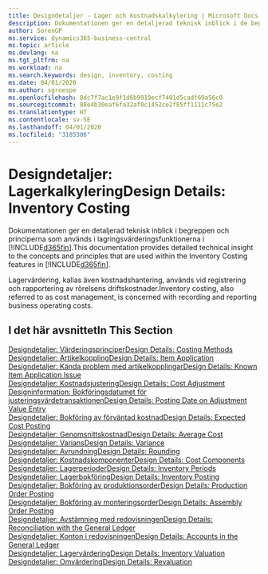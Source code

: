 ```yaml
---
title: Designdetaljer - Lager och kostnadskalkylering | Microsoft Docs
description: Dokumentationen ger en detaljerad teknisk inblick i de begrepp och principer som används i lagervärderingsfunktionerna i Business Central.
author: SorenGP
ms.service: dynamics365-business-central
ms.topic: article
ms.devlang: na
ms.tgt_pltfrm: na
ms.workload: na
ms.search.keywords: design, inventory, costing
ms.date: 04/01/2020
ms.author: sgroespe
ms.openlocfilehash: 8dc7f7ac1e9f1d6b9919ecf7401d5cadf69a56c0
ms.sourcegitcommit: 88e4b30eaf6fa32af0c1452ce2f85ff1111c75e2
ms.translationtype: HT
ms.contentlocale: sv-SE
ms.lasthandoff: 04/01/2020
ms.locfileid: "3185306"
---
```

# <a name="design-details-inventory-costing"></a><span data-ttu-id="5fe5b-103">Designdetaljer: Lagerkalkylering</span><span class="sxs-lookup"><span data-stu-id="5fe5b-103">Design Details: Inventory Costing</span></span>
<span data-ttu-id="5fe5b-104">Dokumentationen ger en detaljerad teknisk inblick i begreppen och principerna som används i lagringsvärderingsfunktionerna i [!INCLUDE[d365fin](includes/d365fin_md.md)].</span><span class="sxs-lookup"><span data-stu-id="5fe5b-104">This documentation provides detailed technical insight to the concepts and principles that are used within the Inventory Costing features in [!INCLUDE[d365fin](includes/d365fin_md.md)].</span></span>  

<span data-ttu-id="5fe5b-105">Lagervärdering, kallas även kostnadshantering, används vid registrering och rapportering av rörelsens driftskostnader.</span><span class="sxs-lookup"><span data-stu-id="5fe5b-105">Inventory costing, also referred to as cost management, is concerned with recording and reporting business operating costs.</span></span>  

## <a name="in-this-section"></a><span data-ttu-id="5fe5b-106">I det här avsnittet</span><span class="sxs-lookup"><span data-stu-id="5fe5b-106">In This Section</span></span>  
[<span data-ttu-id="5fe5b-107">Designdetaljer: Värderingsprinciper</span><span class="sxs-lookup"><span data-stu-id="5fe5b-107">Design Details: Costing Methods</span></span>](design-details-costing-methods.md)  
[<span data-ttu-id="5fe5b-108">Designdetaljer: Artikelkoppling</span><span class="sxs-lookup"><span data-stu-id="5fe5b-108">Design Details: Item Application</span></span>](design-details-item-application.md)  
[<span data-ttu-id="5fe5b-109">Designdetaljer: Kända problem med artikelkopplingar</span><span class="sxs-lookup"><span data-stu-id="5fe5b-109">Design Details: Known Item Application Issue</span></span>](design-details-inventory-zero-level-open-item-ledger-entries.md)  
[<span data-ttu-id="5fe5b-110">Designdetaljer: Kostnadsjustering</span><span class="sxs-lookup"><span data-stu-id="5fe5b-110">Design Details: Cost Adjustment</span></span>](design-details-cost-adjustment.md)  
[<span data-ttu-id="5fe5b-111">Designinformation: Bokföringsdatumet för justeringsvärdetransaktionen</span><span class="sxs-lookup"><span data-stu-id="5fe5b-111">Design Details: Posting Date on Adjustment Value Entry</span></span>](design-details-inventory-adjustment-value-entry-posting-date.md)  
[<span data-ttu-id="5fe5b-112">Designdetaljer: Bokföring av förväntad kostnad</span><span class="sxs-lookup"><span data-stu-id="5fe5b-112">Design Details: Expected Cost Posting</span></span>](design-details-expected-cost-posting.md)  
[<span data-ttu-id="5fe5b-113">Designdetaljer: Genomsnittskostnad</span><span class="sxs-lookup"><span data-stu-id="5fe5b-113">Design Details: Average Cost</span></span>](design-details-average-cost.md)  
[<span data-ttu-id="5fe5b-114">Designdetaljer: Varians</span><span class="sxs-lookup"><span data-stu-id="5fe5b-114">Design Details: Variance</span></span>](design-details-variance.md)  
[<span data-ttu-id="5fe5b-115">Designdetaljer: Avrundning</span><span class="sxs-lookup"><span data-stu-id="5fe5b-115">Design Details: Rounding</span></span>](design-details-rounding.md)  
[<span data-ttu-id="5fe5b-116">Designdetaljer: Kostnadskomponenter</span><span class="sxs-lookup"><span data-stu-id="5fe5b-116">Design Details: Cost Components</span></span>](design-details-cost-components.md)  
[<span data-ttu-id="5fe5b-117">Designdetaljer: Lagerperioder</span><span class="sxs-lookup"><span data-stu-id="5fe5b-117">Design Details: Inventory Periods</span></span>](design-details-inventory-periods.md)  
[<span data-ttu-id="5fe5b-118">Designdetaljer: Lagerbokföring</span><span class="sxs-lookup"><span data-stu-id="5fe5b-118">Design Details: Inventory Posting</span></span>](design-details-inventory-posting.md)  
[<span data-ttu-id="5fe5b-119">Designdetaljer: Bokföring av produktionsorder</span><span class="sxs-lookup"><span data-stu-id="5fe5b-119">Design Details: Production Order Posting</span></span>](design-details-production-order-posting.md)  
[<span data-ttu-id="5fe5b-120">Designdetaljer: Bokföring av monteringsorder</span><span class="sxs-lookup"><span data-stu-id="5fe5b-120">Design Details: Assembly Order Posting</span></span>](design-details-assembly-order-posting.md)  
[<span data-ttu-id="5fe5b-121">Designdetaljer: Avstämning med redovisningen</span><span class="sxs-lookup"><span data-stu-id="5fe5b-121">Design Details: Reconciliation with the General Ledger</span></span>](design-details-reconciliation-with-the-general-ledger.md)  
[<span data-ttu-id="5fe5b-122">Designdetaljer: Konton i redovisningen</span><span class="sxs-lookup"><span data-stu-id="5fe5b-122">Design Details: Accounts in the General Ledger</span></span>](design-details-accounts-in-the-general-ledger.md)  
[<span data-ttu-id="5fe5b-123">Designdetaljer: Lagervärdering</span><span class="sxs-lookup"><span data-stu-id="5fe5b-123">Design Details: Inventory Valuation</span></span>](design-details-inventory-valuation.md)  
[<span data-ttu-id="5fe5b-124">Designdetaljer: Omvärdering</span><span class="sxs-lookup"><span data-stu-id="5fe5b-124">Design Details: Revaluation</span></span>](design-details-revaluation.md)
